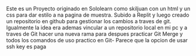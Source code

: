 Este es un Proyecto originado en Sololearn como skiljuan con un html y un css para dar estilo a na pagina de muestra.
Subido a Replit y luego creado un repositorio en github para gestionar los cambios a traves de git.
Igualmente la idea era ademas vincular a un repositorio local en mi pc y a traves de Git hacer una nueva rama para 
despues practicar Git Merge y todos los comandos de uso practico en Git-
Parece que la opcion de usar ssh key es paga
